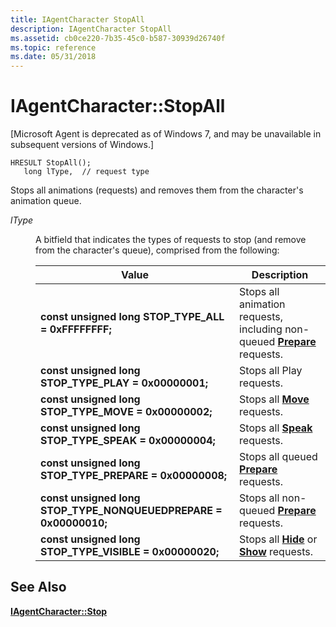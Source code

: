 ```yaml
---
title: IAgentCharacter StopAll
description: IAgentCharacter StopAll
ms.assetid: cb0ce220-7b35-45c0-b587-30939d26740f
ms.topic: reference
ms.date: 05/31/2018
---
```


# IAgentCharacter::StopAll

\[Microsoft Agent is deprecated as of Windows 7, and may be unavailable in subsequent versions of Windows.\]

``` syntax
HRESULT StopAll();
   long lType,  // request type
```

Stops all animations (requests) and removes them from the character's animation queue.

<dl> <dt>

<span id="lType"></span><span id="ltype"></span><span id="LTYPE"></span>*lType*
</dt> <dd>

A bitfield that indicates the types of requests to stop (and remove from the character's queue), comprised from the following:



| Value                                                                                  |  Description                                                                                                        |
|-----------------------------------------------------------------------------------|----------------------------------------------------------------------------------------------------------|
| **const unsigned long** **STOP\_TYPE\_ALL = 0xFFFFFFFF;**<br/>              | Stops all animation requests, including non-queued [**Prepare**](iagentcharacter--prepare.md) requests. |
| **const unsigned long** **STOP\_TYPE\_PLAY = 0x00000001;**<br/>             | Stops all Play requests.                                                                                 |
| **const unsigned long** **STOP\_TYPE\_MOVE = 0x00000002;**<br/>             | Stops all [**Move**](https://www.bing.com/search?q=**Move**) requests.                                               |
| **const unsigned long** **STOP\_TYPE\_SPEAK = 0x00000004;**<br/>            | Stops all [**Speak**](iagentcharacter--speak.md) requests.                                              |
| **const unsigned long** **STOP\_TYPE\_PREPARE = 0x00000008;**<br/>          | Stops all queued [**Prepare**](iagentcharacter--prepare.md) requests.                                   |
| **const unsigned long** **STOP\_TYPE\_NONQUEUEDPREPARE = 0x00000010;**<br/> | Stops all non-queued [**Prepare**](iagentcharacter--prepare.md) requests.                               |
| **const unsigned long** **STOP\_TYPE\_VISIBLE = 0x00000020;**<br/>          | Stops all [**Hide**](iagentcharacter--hide.md) or [**Show**](iagentcharacter--show.md) requests.       |



 

</dd> </dl>

## See Also

[**IAgentCharacter::Stop**](iagentcharacter--stop.md)


 

 





